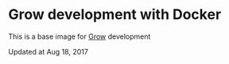 # Grow development with Docker
This is a base image for [Grow](http://grow.io) development

Updated at Aug 18, 2017